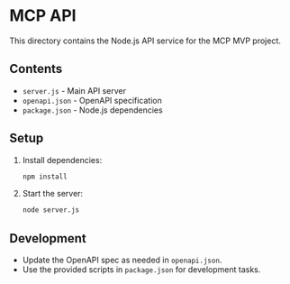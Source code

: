 # MCP API

This directory contains the Node.js API service for the MCP MVP project.

## Contents
- `server.js` - Main API server
- `openapi.json` - OpenAPI specification
- `package.json` - Node.js dependencies

## Setup

1. Install dependencies:
   ```bash
   npm install
   ```
2. Start the server:
   ```bash
   node server.js
   ```

## Development
- Update the OpenAPI spec as needed in `openapi.json`.
- Use the provided scripts in `package.json` for development tasks.